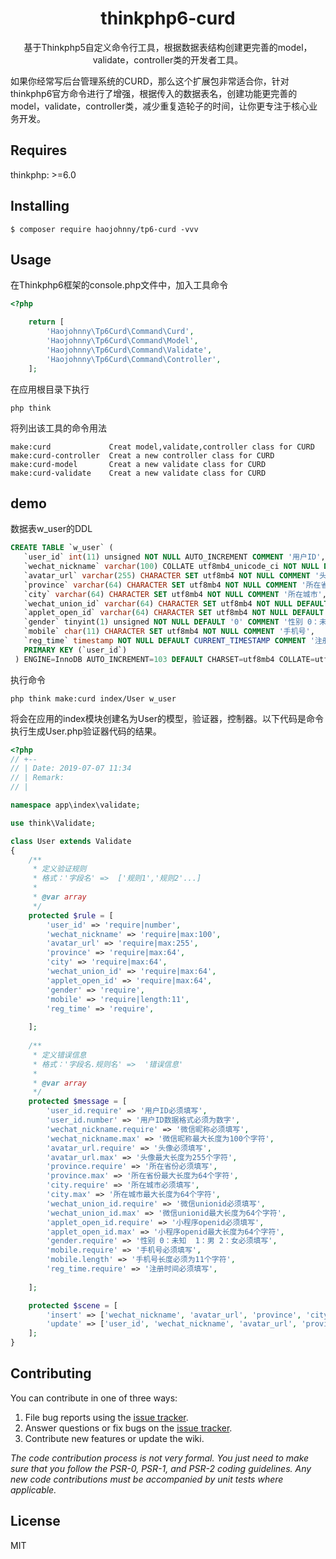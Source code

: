 <h1 align="center"> thinkphp6-curd </h1>

<p align="center">
基于Thinkphp5自定义命令行工具，根据数据表结构创建更完善的model，validate，controller类的开发者工具。

如果你经常写后台管理系统的CURD，那么这个扩展包非常适合你，针对thinkphp6官方命令进行了增强，根据传入的数据表名，创建功能更完善的model，validate，controller类，减少重复造轮子的时间，让你更专注于核心业务开发。
</p>

## Requires

thinkphp: >=6.0

## Installing

```shell
$ composer require haojohnny/tp6-curd -vvv
```

## Usage

在Thinkphp6框架的console.php文件中，加入工具命令
```php
<?php

    return [
        'Haojohnny\Tp6Curd\Command\Curd',
        'Haojohnny\Tp6Curd\Command\Model',
        'Haojohnny\Tp6Curd\Command\Validate',
        'Haojohnny\Tp6Curd\Command\Controller',
    ];
```

在应用根目录下执行
    
    php think

将列出该工具的命令用法

    make:curd             Creat model,validate,controller class for CURD
    make:curd-controller  Creat a new controller class for CURD
    make:curd-model       Creat a new validate class for CURD
    make:curd-validate    Creat a new validate class for CURD


## demo

数据表w_user的DDL
```sql
CREATE TABLE `w_user` (
   `user_id` int(11) unsigned NOT NULL AUTO_INCREMENT COMMENT '用户ID',
   `wechat_nickname` varchar(100) COLLATE utf8mb4_unicode_ci NOT NULL DEFAULT '' COMMENT '微信昵称',
   `avatar_url` varchar(255) CHARACTER SET utf8mb4 NOT NULL COMMENT '头像',
   `province` varchar(64) CHARACTER SET utf8mb4 NOT NULL COMMENT '所在省份',
   `city` varchar(64) CHARACTER SET utf8mb4 NOT NULL COMMENT '所在城市',
   `wechat_union_id` varchar(64) CHARACTER SET utf8mb4 NOT NULL DEFAULT '' COMMENT '微信unionid',
   `applet_open_id` varchar(64) CHARACTER SET utf8mb4 NOT NULL DEFAULT '' COMMENT '小程序openid',
   `gender` tinyint(1) unsigned NOT NULL DEFAULT '0' COMMENT '性别 0：未知  1：男 2：女',
   `mobile` char(11) CHARACTER SET utf8mb4 NOT NULL COMMENT '手机号',
   `reg_time` timestamp NOT NULL DEFAULT CURRENT_TIMESTAMP COMMENT '注册时间',
   PRIMARY KEY (`user_id`)
 ) ENGINE=InnoDB AUTO_INCREMENT=103 DEFAULT CHARSET=utf8mb4 COLLATE=utf8mb4_unicode_ci ROW_FORMAT=COMPACT COMMENT='用户表';
```

执行命令

    php think make:curd index/User w_user
    
将会在应用的index模块创建名为User的模型，验证器，控制器。以下代码是命令执行生成User.php验证器代码的结果。
```php
<?php
// +--
// | Date: 2019-07-07 11:34
// | Remark:
// |

namespace app\index\validate;

use think\Validate;

class User extends Validate
{
    /**
     * 定义验证规则
     * 格式：'字段名' =>  ['规则1','规则2'...]
     *
     * @var array
     */
    protected $rule = [
        'user_id' => 'require|number',
        'wechat_nickname' => 'require|max:100',
        'avatar_url' => 'require|max:255',
        'province' => 'require|max:64',
        'city' => 'require|max:64',
        'wechat_union_id' => 'require|max:64',
        'applet_open_id' => 'require|max:64',
        'gender' => 'require',
        'mobile' => 'require|length:11',
        'reg_time' => 'require',
        
    ];
    
    /**
     * 定义错误信息
     * 格式：'字段名.规则名' =>  '错误信息'
     *
     * @var array
     */
    protected $message = [
        'user_id.require' => '用户ID必须填写',
        'user_id.number' => '用户ID数据格式必须为数字',
        'wechat_nickname.require' => '微信昵称必须填写',
        'wechat_nickname.max' => '微信昵称最大长度为100个字符',
        'avatar_url.require' => '头像必须填写',
        'avatar_url.max' => '头像最大长度为255个字符',
        'province.require' => '所在省份必须填写',
        'province.max' => '所在省份最大长度为64个字符',
        'city.require' => '所在城市必须填写',
        'city.max' => '所在城市最大长度为64个字符',
        'wechat_union_id.require' => '微信unionid必须填写',
        'wechat_union_id.max' => '微信unionid最大长度为64个字符',
        'applet_open_id.require' => '小程序openid必须填写',
        'applet_open_id.max' => '小程序openid最大长度为64个字符',
        'gender.require' => '性别 0：未知  1：男 2：女必须填写',
        'mobile.require' => '手机号必须填写',
        'mobile.length' => '手机号长度必须为11个字符',
        'reg_time.require' => '注册时间必须填写',
        
    ];

    protected $scene = [
        'insert' => ['wechat_nickname', 'avatar_url', 'province', 'city', 'wechat_union_id', 'applet_open_id', 'gender', 'mobile', 'reg_time'],
        'update' => ['user_id', 'wechat_nickname', 'avatar_url', 'province', 'city', 'wechat_union_id', 'applet_open_id', 'gender', 'mobile', 'reg_time'],        
    ];
}

```

    

## Contributing

You can contribute in one of three ways:

1. File bug reports using the [issue tracker](https://github.com/haojohnny/tp5-curd/issues).
2. Answer questions or fix bugs on the [issue tracker](https://github.com/haojohnny/tp5-curd/issues).
3. Contribute new features or update the wiki.

_The code contribution process is not very formal. You just need to make sure that you follow the PSR-0, PSR-1, and PSR-2 coding guidelines. Any new code contributions must be accompanied by unit tests where applicable._

## License

MIT